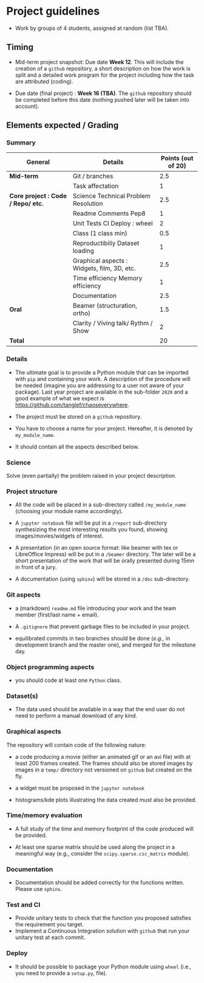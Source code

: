 # Project guidelines

- Work by groups of 4 students, assigned at random (list TBA).


## Timing
- Mid-term project snapshot: Due date **Week 12**. This will include the creation of a ```github``` repository, a short description on how the work is split and a detailed work program for the project including how the task are attributed (coding).

- Due date (final project) : **Week 16 (TBA)**. The ```github``` repository should be completed before this date (nothing pushed later will be taken into account).


## Elements expected /  Grading


### Summary

|General |Details|Points (out of 20)|
|-----|--------------|----------------|
|**Mid-term**|Git / branches|2.5             |
|     |Task affectation|1               |
|**Core project : Code / Repo/ etc.**|Science Technical Problem Resolution|2.5             |
|     |Readme Comments  Pep8|1               |
|     |Unit Tests CI Deploy : wheel|2               |
|     |Class (1 class min)|0.5             |
|     |Reproductibiliy  Dataset loading|1               |
|     |Graphical aspects : Widgets, film, 3D, etc.|2.5             |
|     |Time efficiency Memory efficiency|1               |
|     |Documentation |2.5             |
|**Oral** |Beamer (structuration, ortho)|1.5             |
|     |Clarity / Viving talk/ Rythm / Show |2               |
| **Total**| | 20|


### Details

- The ultimate goal is to provide a Python module that can be imported with `pip` and containing your work.
A description of the procedure will be needed (imagine you are addressing to a user not aware of your package).
Last year project are available in the sub-folder `2020` and a good example of what we expect is <https://github.com/tanglef/chaoseverywhere>.

- The project must be stored on a `github` repository.

- You have to choose a name for your project. Hereafter, it is denoted by `my_module_name`.

- It should contain all the aspects described below.

### Science
Solve (even partially) the problem raised in your project description.


### Project structure

- All the code will be placed in a sub-directory called `/my_module_name` (choosing your module name accordingly).

- A `jupyter notebook` file  will be put in a `/report` sub-directory synthesizing the most interesting results you found, showing images/movies/widgets of interest.

- A presentation (in an open source format: like beamer with tex or LibreOffice Impress) will be put in a `/beamer` directory. The later will be a short presentation of the work that will be orally presented during 15mn in front of a jury.

- A documentation (using `sphinx`) will be stored in a `/doc` sub-directory.

### Git aspects

- a (markdown) `readme.md` file introducing your work and the team member (first/last name + email).

- A `.gitignore` that prevent garbage files to be included in your project.

- equilibrated commits in two branches should be done (*e.g.,* in development branch and the master one), and merged for the milestone day.

### Object programming aspects

- you should code at least one `Python` class.

### Dataset(s)

- The data used should be available in a way that the end user do not need to perform a manual download of any kind.

### Graphical aspects

The repository will contain code of the following nature:

- a code producing a movie (either an animated gif or an avi file) with at least 200 frames created. The frames should also be stored images by images in a `temp/` directory not versioned on `github` but created on the fly.

- a widget must be proposed in the `jupyter notebook`

- histograms/kde plots illustrating the data created must also be provided.

### Time/memory evaluation

- A full study of the time and memory footprint of the code produced will be provided.

- At least one sparse matrix should be used along the project in a meaningful way (e.g., consider the `scipy.sparse.csc_matrix` module).

### Documentation

- Documentation should be added correctly for the functions written. Please use `sphinx`.

### Test and CI

- Provide unitary tests to check that the function you proposed satisfies the requirement you target.
- Implement a Continuous Integration solution with `github` that run your unitary test at each commit.

### Deploy

- It should be possible to package your Python module using `wheel` (i.e., you need to provide a `setup.py`,  file).

